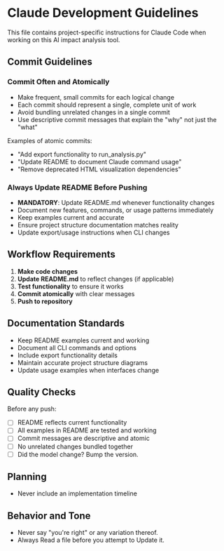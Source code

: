 # Claude Development Guidelines

This file contains project-specific instructions for Claude Code when working on this AI impact analysis tool.

## Commit Guidelines

### Commit Often and Atomically
- Make frequent, small commits for each logical change
- Each commit should represent a single, complete unit of work
- Avoid bundling unrelated changes in a single commit
- Use descriptive commit messages that explain the "why" not just the "what"

Examples of atomic commits:
- "Add export functionality to run_analysis.py"
- "Update README to document Claude command usage"  
- "Remove deprecated HTML visualization dependencies"

### Always Update README Before Pushing
- **MANDATORY**: Update README.md whenever functionality changes
- Document new features, commands, or usage patterns immediately
- Keep examples current and accurate
- Ensure project structure documentation matches reality
- Update export/usage instructions when CLI changes

## Workflow Requirements

1. **Make code changes**
2. **Update README.md** to reflect changes (if applicable)
3. **Test functionality** to ensure it works
4. **Commit atomically** with clear messages
5. **Push to repository**

## Documentation Standards

- Keep README examples current and working
- Document all CLI commands and options
- Include export functionality details
- Maintain accurate project structure diagrams
- Update usage examples when interfaces change

## Quality Checks

Before any push:
- [ ] README reflects current functionality
- [ ] All examples in README are tested and working
- [ ] Commit messages are descriptive and atomic
- [ ] No unrelated changes bundled together
- [ ] Did the model change? Bump the version.

## Planning

- Never include an implementation timeline

## Behavior and Tone

- Never say "you're right" or any variation thereof.
- Always Read a file before you attempt to Update it.
